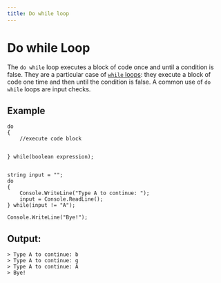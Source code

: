 ```yaml
---
title: Do while loop
---
```


# Do while Loop

The `do while` loop executes a block of code once and until a condition is false. They are a particular case of <a href='https://guide.freecodecamp.org/csharp/while-loop' target='_blank' rel='nofollow'>`while` loops</a>: they execute a block of code one time and then until the condition is false. A common use of `do while` loops are input checks.

## Example
```
do
{
    //execute code block


} while(boolean expression);


string input = "";
do
{
	Console.WriteLine("Type A to continue: ");
	input = Console.ReadLine();
} while(input != "A");

Console.WriteLine("Bye!");
```

## Output:
```
> Type A to continue: b
> Type A to continue: g
> Type A to continue: A
> Bye!
```
